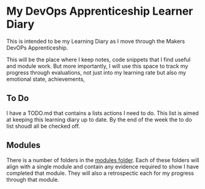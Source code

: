 # My DevOps Apprenticeship Learner Diary

This is intended to be my Learning Diary as I move through the Makers DevOPs Apprenticeship. 

This will be the place where I keep notes, code snippets that I find useful and module work. But more importantly, I will use this space to track my progress through evaluations, not just into my learning rate but also my emotional state, achievements, 

## To Do

I have a TODO.md that contains a lists actions I need to do. This list is aimed at keeping this learning diary up to date. By the end of the week the to do list shoudl all be checked off.

## Modules

There is a number of folders in the [modules folder](modules/README.md). Each of these folders will align with a single module and contain any evidence required to show I have completed that module. They will also a retrospectic each for my progress through that module.